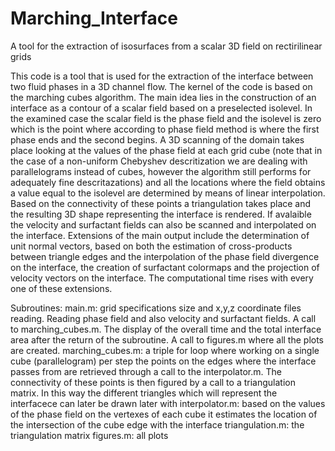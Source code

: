# Marching_Interface

A tool for the extraction of isosurfaces from a scalar 3D field on rectirilinear grids 

This code is a tool that is used for the extraction of the interface between two fluid phases in a 3D channel flow. The kernel of the code is based on the marching cubes algorithm. The main idea lies in the construction of an interface as a contour of a scalar field based on a preselected isolevel. In the examined case the scalar field is the phase field and the isolevel is zero which is the point where according to phase field method is where the first phase ends and the second begins. A 3D scanning of the domain takes place looking at the values of the phase field at each grid cube (note that in the case of a non-uniform Chebyshev descritization we are dealing with parallelograms instead of cubes, however the algorithm still performs for adequately fine descritazations) and all the locations where the field obtains a value equal to the isolevel are determined by means of linear interpolation. Based on the connectivity of these points a triangulation takes place and the resulting 3D shape representing the interface is rendered. If avalaible the velocity and surfactant fields can also be scanned and interpolated on the interface.
Extensions of the main output include the determination of unit normal vectors, based on both the estimation of cross-products between triangle edges and the interpolation of the phase field divergence on the interface, the creation of surfactant colormaps and the projection of velocity vectors on the interface. The computational time rises with every one of these extensions. 


Subroutines:
main.m: grid specifications size and x,y,z coordinate files reading. Reading phase field and also velocity and surfactant 		  fields. A call to marching_cubes.m. The display of the overall time and the total interface area after the return 	    of the subroutine. A call to figures.m where all the plots are created. 
marching_cubes.m: a triple for loop where working on a single cube (parallelogram) per step the points on the edges where 					the interface passes from are retrieved through a call to the interpolator.m. The connectivity of 					      these points is then figured by a call to a triangulation matrix. In this way the different triangles 				  which will represent the interfacece can later be drawn later with
interpolator.m: based on the values of the phase field on the vertexes of each cube it estimates the location of the 					intersection of the cube edge with the interface 
triangulation.m: the triangulation matrix
figures.m: all plots
